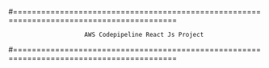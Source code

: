 #=========================================================================================

                         AWS Codepipeline React Js Project

#=========================================================================================

